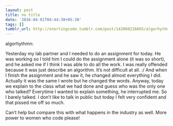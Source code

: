 ```yaml
---
layout: post
title: no title
date: '2016-04-01T04:44:30+05:30'
tags: []
tumblr_url: http://snortingcode.tumblr.com/post/142060216665/algorhythmn-yesterday-my-lab-partner-and-i
---
```

algorhythmn:

Yesterday my lab partner and I needed to do an assignment for today. He was working so I told him I could do the assignment alone (it was so short), and he asked me if I think I was able to do all the work. I was really offended because it was just describe an algorithm. It’s not difficult at all. :/ And when I finish the assignment and he saw it, he changed almost everything I did. Actually it was the same I wrote but he changed the words. Anyway, today we explain to the class what we had done and guess who was the only one who talked? Everytime I wanted to explain something, he interrupted me. So I barely talked. I don’t like to talk in public but today I felt very confident and that pissed me off so much.

Can’t help but compare this with what happens in the industry as well. More power to women who code please!
